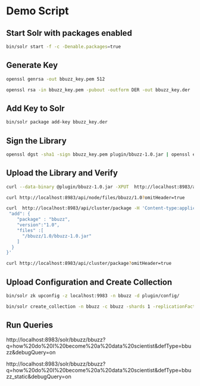 # Demo Script

## Start Solr with packages enabled

```sh
bin/solr start -f -c -Denable.packages=true
```

## Generate Key

```sh
openssl genrsa -out bbuzz_key.pem 512

openssl rsa -in bbuzz_key.pem -pubout -outform DER -out bbuzz_key.der
```

## Add Key to Solr

```sh
bin/solr package add-key bbuzz_key.der
```

## Sign the Library

```sh
openssl dgst -sha1 -sign bbuzz_key.pem plugin/bbuzz-1.0.jar | openssl enc -base64 | sed 's/+/%2B/g' | tr -d \\n | sed
```

## Upload the Library and Verify

```sh
curl --data-binary @plugin/bbuzz-1.0.jar -XPUT  http://localhost:8983/api/cluster/files/bbuzz/1.0/bbuzz-1.0.jar?sig=<SIG>

curl http://localhost:8983/api/node/files/bbuzz/1.0?omitHeader=true

curl  http://localhost:8983/api/cluster/package -H 'Content-type:application/json' -d  '{
 "add": {
    "package" : "bbuzz",
    "version":"1.0",
    "files" :[
      "/bbuzz/1.0/bbuzz-1.0.jar"
    ]
  }
}'

curl http://localhost:8983/api/cluster/package?omitHeader=true
```

## Upload Configuration and Create Collection

```sh
bin/solr zk upconfig -z localhost:9983 -n bbuzz -d plugin/config/

bin/solr create_collection -n bbuzz -c bbuzz -shards 1 -replicationFactor 1
```

## Run Queries

http://localhost:8983/solr/bbuzz/bbuzz?q=how%20do%20I%20become%20a%20data%20scientist&defType=bbuzz&debugQuery=on

http://localhost:8983/solr/bbuzz/bbuzz?q=how%20do%20I%20become%20a%20data%20scientist&defType=bbuzz_static&debugQuery=on
